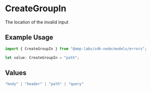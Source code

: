 # CreateGroupIn

The location of the invalid input

## Example Usage

```typescript
import { CreateGroupIn } from "@amp-labs/sdk-node/models/errors";

let value: CreateGroupIn = "path";
```

## Values

```typescript
"body" | "header" | "path" | "query"
```